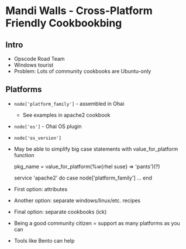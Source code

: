 # Mandi Walls - Cross-Platform Friendly Cookbookbing #

## Intro ##

* Opscode Road Team
* Windows tourist
* Problem: Lots of community cookbooks are Ubuntu-only

## Platforms ##

* `node['platform_family']` - assembled in Ohai
    * See examples in apache2 cookbook
* `node['os']` - Ohai OS plugin
* `node['os_version']`
* May be able to simplify big case statements with value\_for\_platform function

    pkg_name = value_for_platform(%w{rhel suse} => 'pants')(?)

    service 'apache2' do
        case node['platform_family']
        ...
    end

* First option: attributes
* Another option: separate windows/linux/etc. recipes
* Final option: separate cookbooks (ick)

* Being a good community citizen = support as many platforms as you can
* Tools like Bento can help
